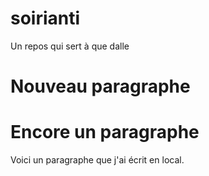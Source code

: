 # soirianti
Un repos qui sert à que dalle

# Nouveau paragraphe

# Encore un paragraphe
Voici un paragraphe que j'ai écrit en local.